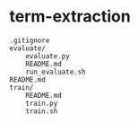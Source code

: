 # term-extraction
```
.gitignore
evaluate/
    evaluate.py
    README.md
    run_evaluate.sh
README.md
train/
    README.md
    train.py
    train.sh
```